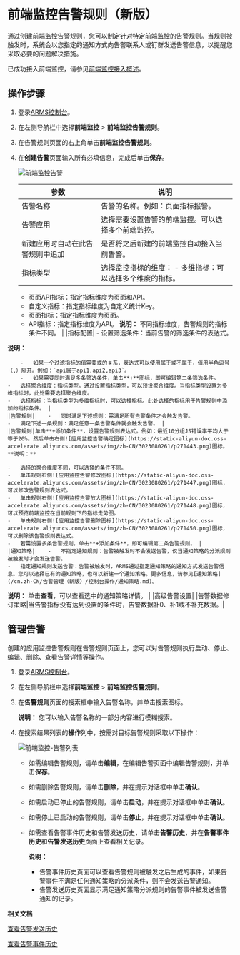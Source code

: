 # 前端监控告警规则（新版）

通过创建前端监控告警规则，您可以制定针对特定前端监控的告警规则。当规则被触发时，系统会以您指定的通知方式向告警联系人或钉群发送告警信息，以提醒您采取必要的问题解决措施。

已成功接入前端监控，请参见[前端监控接入概述](/cn.zh-CN/前端监控/接入前端监控/前端监控接入概述.md)。

## 操作步骤

1.  登录[ARMS控制台](https://arms.console.aliyun.com/#/home)。

2.  在左侧导航栏中选择**前端监控** \> **前端监控告警规则**。

3.  在告警规则页面的右上角单击**前端监控告警规则**。

4.  在**创建告警**页面输入所有必填信息，完成后单击**保存**。

    ![前端监控告警](https://static-aliyun-doc.oss-accelerate.aliyuncs.com/assets/img/zh-CN/7343080261/p266627.png)

    |参数|说明|
    |--|--|
    |告警名称|告警的名称。例如：页面指标报警。|
    |告警应用|选择需要设置告警的前端监控。可以选择多个前端监控。|
    |新建应用时自动在此告警规则中追加|是否将之后新建的前端监控自动接入当前告警。|
    |指标类型|选择监控指标的维度：    -   多维指标：可以选择多个维度的指标。
    -   页面API指标：指定指标维度为页面和API。
    -   自定义指标：指定指标维度为自定义统计Key。
    -   页面指标：指定指标维度为页面。
    -   API指标：指定指标维度为API。
**说明：** 不同指标维度，告警规则的指标条件不同。 |
    |指标配置|    -   设置筛选条件：当前告警的筛选条件的表达式。

**说明：**

        -   如果一个过滤指标的值需要或的关系，表达式可以使用属于或不属于，值用半角逗号（,）隔开。例如：`api属于api1,api2,api3`。
        -   如果需要同时满足多条筛选条件，单击**+**图标，即可编辑第二条筛选条件。
    -   选择聚合维度：指标类型。通过设置指标类型，可以预设聚合维度。当指标类型设置为多维指标时，此处需要选择聚合维度。
    -   选择指标：当指标类型为多维指标时，可以选择指标。此处选择的指标用于告警规则中添加的指标条件。 |
    |告警规则|    -   同时满足下述规则：需满足所有告警条件才会触发告警。
    -   满足下述一条规则：满足任意一条告警条件就会触发告警。 |
    |告警规则|单击**+添加条件**，设置告警规则表达式。例如：最近10分组JS错误率平均大于等于20%。然后单击右侧![应用监控告警确定图标](https://static-aliyun-doc.oss-accelerate.aliyuncs.com/assets/img/zh-CN/3023080261/p271443.png)图标。**说明：**

    -   选择的聚合维度不同，可以选择的条件不同。
    -   单击规则右侧![应用监控告警修改图标](https://static-aliyun-doc.oss-accelerate.aliyuncs.com/assets/img/zh-CN/3023080261/p271447.png)图标，可以修改告警规则表达式。
    -   单击规则右侧![应用监控告警放大图标](https://static-aliyun-doc.oss-accelerate.aliyuncs.com/assets/img/zh-CN/3023080261/p271448.png)图标，可以预览前端监控在当前规则下的指标走势图。
    -   单击规则右侧![应用监控告警删除图标](https://static-aliyun-doc.oss-accelerate.aliyuncs.com/assets/img/zh-CN/3023080261/p271450.png)图标，可以删除该告警规则表达式。
    -   若需设置多条告警规则，单击**+添加条件**，即可编辑第二条告警规则。 |
    |通知策略|    -   不指定通知规则：告警被触发时不会发送告警，仅当通知策略的分派规则被触发时才会发送告警。
    -   指定通知规则发送告警：告警被触发时，ARMS通过指定通知策略的通知方式发送告警信息。您可以选择已有的通知策略，也可以新建一个通知策略。更多信息，请参见[通知策略](/cn.zh-CN/告警管理（新版）/控制台操作/通知策略.md)。

**说明：** 单击**查看**，可以查看选中的通知策略详情。 |
    |高级告警设置|
    |告警数据修订策略|当告警指标没有达到设置的条件时，告警数据补0、补1或不补充数据。|


## 管理告警

创建的应用监控告警规则在告警规则页面上，您可以对告警规则执行启动、停止、编辑、删除、查看告警详情等操作。

1.  登录[ARMS控制台](https://arms.console.aliyun.com/#/home)。

2.  在左侧导航栏中选择**前端监控** \> **前端监控告警规则**。

3.  在**告警规则**页面的搜索框中输入告警名称，并单击搜索图标。

    **说明：** 您可以输入告警名称的一部分内容进行模糊搜索。

4.  在搜索结果列表的**操作**列中，按需对目标告警规则采取以下操作：

    ![前端监控-告警列表](https://static-aliyun-doc.oss-accelerate.aliyuncs.com/assets/img/zh-CN/7343080261/p271650.png)

    -   如需编辑告警规则，请单击**编辑**，在编辑告警页面中编辑告警规则，并单击**保存**。
    -   如需删除告警规则，请单击**删除**，并在提示对话框中单击**确认**。
    -   如需启动已停止的告警规则，请单击**启动**，并在提示对话框中单击**确认**。
    -   如需停止已启动的告警规则，请单击**停止**，并在提示对话框中单击**确认**。
    -   如需查看告警事件历史和告警发送历史，请单击**告警历史**，并在**告警事件历史**和**告警发送历史**页面上查看相关记录。

        **说明：**

        -   告警事件历史页面可以查看告警规则被触发之后生成的事件，如果告警事件不满足任何通知策略的分派条件，则不会发送告警通知。
        -   告警发送历史页面显示满足通知策略分派规则的告警事件被发送告警通知的记录。

**相关文档**  


[查看告警发送历史](/cn.zh-CN/告警管理（新版）/控制台操作/查看告警发送历史.md)

[查看告警事件历史](/cn.zh-CN/告警管理（新版）/控制台操作/查看告警事件历史.md)


